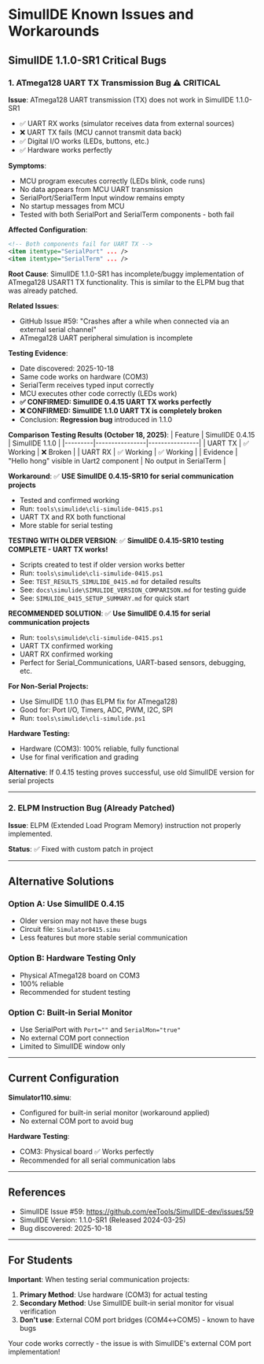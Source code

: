# SimulIDE Known Issues and Workarounds

## SimulIDE 1.1.0-SR1 Critical Bugs

### 1. ATmega128 UART TX Transmission Bug ⚠️ **CRITICAL**

**Issue**: ATmega128 UART transmission (TX) does not work in SimulIDE 1.1.0-SR1
- ✅ UART RX works (simulator receives data from external sources)
- ❌ UART TX fails (MCU cannot transmit data back)
- ✅ Digital I/O works (LEDs, buttons, etc.)
- ✅ Hardware works perfectly

**Symptoms**:
- MCU program executes correctly (LEDs blink, code runs)
- No data appears from MCU UART transmission
- SerialPort/SerialTerm Input window remains empty
- No startup messages from MCU
- Tested with both SerialPort and SerialTerm components - both fail

**Affected Configuration**:
```xml
<!-- Both components fail for UART TX -->
<item itemtype="SerialPort" ... />
<item itemtype="SerialTerm" ... />
```

**Root Cause**: 
SimulIDE 1.1.0-SR1 has incomplete/buggy implementation of ATmega128 USART1 TX functionality. This is similar to the ELPM bug that was already patched.

**Related Issues**:
- GitHub Issue #59: "Crashes after a while when connected via an external serial channel"
- ATmega128 UART peripheral simulation is incomplete

**Testing Evidence**:
- Date discovered: 2025-10-18
- Same code works on hardware (COM3)
- SerialTerm receives typed input correctly
- MCU executes other code correctly (LEDs work)
- **✅ CONFIRMED: SimulIDE 0.4.15 UART TX works perfectly**
- **❌ CONFIRMED: SimulIDE 1.1.0 UART TX is completely broken**
- Conclusion: **Regression bug** introduced in 1.1.0

**Comparison Testing Results (October 18, 2025)**:
| Feature | SimulIDE 0.4.15 | SimulIDE 1.1.0 |
|---------|----------------|----------------|
| UART TX | ✅ Working | ❌ Broken |
| UART RX | ✅ Working | ✅ Working |
| Evidence | "Hello hong" visible in Uart2 component | No output in SerialTerm |

**Workaround**:
✅ **USE SimulIDE 0.4.15-SR10 for serial communication projects**
- Tested and confirmed working
- Run: `tools\simulide\cli-simulide-0415.ps1`
- UART TX and RX both functional
- More stable for serial testing

**TESTING WITH OLDER VERSION**:
✅ **SimulIDE 0.4.15-SR10 testing COMPLETE - UART TX works!**
- Scripts created to test if older version works better
- Run: `tools\simulide\cli-simulide-0415.ps1`
- See: `TEST_RESULTS_SIMULIDE_0415.md` for detailed results
- See: `docs\simulide\SIMULIDE_VERSION_COMPARISON.md` for testing guide
- See: `SIMULIDE_0415_SETUP_SUMMARY.md` for quick start

**RECOMMENDED SOLUTION**: 
✅ **Use SimulIDE 0.4.15 for serial communication projects**
- Run: `tools\simulide\cli-simulide-0415.ps1`
- UART TX confirmed working
- UART RX confirmed working
- Perfect for Serial_Communications, UART-based sensors, debugging, etc.

**For Non-Serial Projects:**
- Use SimulIDE 1.1.0 (has ELPM fix for ATmega128)
- Good for: Port I/O, Timers, ADC, PWM, I2C, SPI
- Run: `tools\simulide\cli-simulide.ps1`

**Hardware Testing:**
- Hardware (COM3): 100% reliable, fully functional
- Use for final verification and grading

**Alternative**: If 0.4.15 testing proves successful, use old SimulIDE version for serial projects

---

### 2. ELPM Instruction Bug (Already Patched)

**Issue**: ELPM (Extended Load Program Memory) instruction not properly implemented.

**Status**: ✅ Fixed with custom patch in project

---

## Alternative Solutions

### Option A: Use SimulIDE 0.4.15
- Older version may not have these bugs
- Circuit file: `Simulator0415.simu`
- Less features but more stable serial communication

### Option B: Hardware Testing Only
- Physical ATmega128 board on COM3
- 100% reliable
- Recommended for student testing

### Option C: Built-in Serial Monitor
- Use SerialPort with `Port=""` and `SerialMon="true"`
- No external COM port connection
- Limited to SimulIDE window only

---

## Current Configuration

**Simulator110.simu**: 
- Configured for built-in serial monitor (workaround applied)
- No external COM port to avoid bug

**Hardware Testing**:
- COM3: Physical board ✅ Works perfectly
- Recommended for all serial communication labs

---

## References

- SimulIDE Issue #59: https://github.com/eeTools/SimulIDE-dev/issues/59
- SimulIDE Version: 1.1.0-SR1 (Released 2024-03-25)
- Bug discovered: 2025-10-18

---

## For Students

**Important**: When testing serial communication projects:

1. **Primary Method**: Use hardware (COM3) for actual testing
2. **Secondary Method**: Use SimulIDE built-in serial monitor for visual verification
3. **Don't use**: External COM port bridges (COM4↔COM5) - known to have bugs

Your code works correctly - the issue is with SimulIDE's external COM port implementation!
